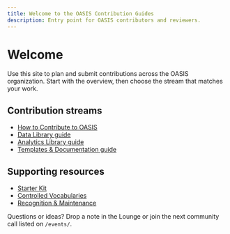 ```yaml
---
title: Welcome to the OASIS Contribution Guides
description: Entry point for OASIS contributors and reviewers.
---
```


# Welcome

Use this site to plan and submit contributions across the OASIS organization. Start with the overview, then choose the stream that matches your work.

## Contribution streams
- [How to Contribute to OASIS](/how_to_contribute/)
- [Data Library guide](/how_to_contribute/contribute-data-library/)
- [Analytics Library guide](/how_to_contribute/contribute-analytics-library/)
- [Templates & Documentation guide](/how_to_contribute/contribute-templates-docs/)

## Supporting resources
- [Starter Kit](/how_to_contribute/starter-kit/)
- [Controlled Vocabularies](/how_to_contribute/tag-vocab/)
- [Recognition & Maintenance](/how_to_contribute/recognition/)

Questions or ideas? Drop a note in the Lounge or join the next community call listed on `/events/`.
